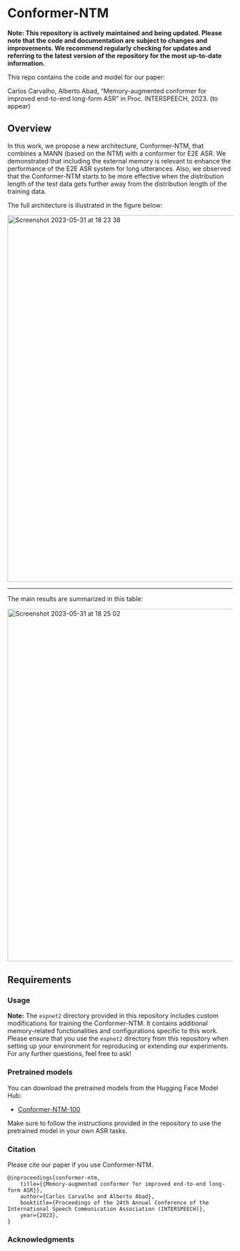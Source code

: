 # Conformer-NTM

**Note: This repository is actively maintained and being updated. Please note that the code and documentation are subject to changes and improvements. We recommend regularly checking for updates and referring to the latest version of the repository for the most up-to-date information.**

This repo contains the code and model for our paper:

Carlos Carvalho, Alberto Abad, “Memory-augmented conformer for improved end-to-end long-form ASR” in Proc. INTERSPEECH, 2023. (to appear)

## Overview

In this work, we propose a new architecture, Conformer-NTM, that combines a MANN (based on the NTM) with a conformer for E2E ASR. We demonstrated that including the external
memory is relevant to enhance the performance of the E2E ASR system for long utterances. Also, we observed that the Conformer-NTM starts to be more effective when the distribution length of the test data gets further away from the distribution length of the training data. 

The full architecture is illustrated in the figure below:

<img width="822" alt="Screenshot 2023-05-31 at 18 23 38" src="https://github.com/Miamoto/Conformer-NTM/assets/15928244/59c89af3-3ca9-4ba8-807d-4569e7196aa7">

***

The main results are summarized in this table:

<img width="790" alt="Screenshot 2023-05-31 at 18 25 02" src="https://github.com/Miamoto/Conformer-NTM/assets/15928244/b2eff7ca-ab59-4421-be9d-04adecfc6883">

## Requirements 

### Usage

**Note:** The `espnet2` directory provided in this repository includes custom modifications for training the Conformer-NTM. It contains additional memory-related functionalities and configurations specific to this work. Please ensure that you use the `espnet2` directory from this repository when setting up your environment for reproducing or extending our experiments. For any further questions, feel free to ask!  


### Pretrained models

You can download the pretrained models from the Hugging Face Model Hub:

- [Conformer-NTM-100](https://huggingface.co/Miamoto/conformer_ntm_libri_100)

Make sure to follow the instructions provided in the repository to use the pretrained model in your own ASR tasks.


### Citation

Please cite our paper if you use Conformer-NTM.

```
@inproceedings{conformer-ntm,
    title={{Memory-augmented conformer for improved end-to-end long-form ASR}},
    author={Carlos Carvalho and Alberto Abad},
    booktitle={Proceedings of the 24th Annual Conference of the International Speech Communication Association (INTERSPEECH)},
    year={2023},
}
```


### Acknowledgments
